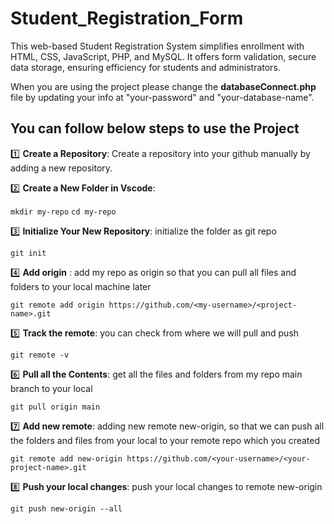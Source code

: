 # Student_Registration_Form

This web-based Student Registration System simplifies enrollment with HTML, CSS, JavaScript, PHP, and MySQL. It offers form validation, secure data storage, ensuring efficiency for students and administrators.

When you are using the project please change the **databaseConnect.php** file by updating your info at "your-password" and "your-database-name".


## You can follow below steps to use the Project 

1️⃣ **Create a Repository**: Create a repository into your github manually by adding a new repository.

2️⃣ **Create a New Folder in Vscode**: 

```mkdir my-repo```
```cd my-repo```

3️⃣ **Initialize Your New Repository**: initialize the folder as git repo

```git init```

4️⃣ **Add origin** : add my repo as origin so that you can pull all files and folders to your local machine later

```git remote add origin https://github.com/<my-username>/<project-name>.git```

5️⃣ **Track the remote**: you can check from where we will pull and push

```git remote -v```

6️⃣ **Pull all the Contents**: get all the files and folders from my repo main branch to your local 

```git pull origin main ```

7️⃣ **Add new remote**: adding new remote new-origin, so that we can push all the folders and files from your local to your remote repo which you created

```git remote add new-origin https://github.com/<your-username>/<your-project-name>.git```

8️⃣ **Push  your local changes**: push your local changes to remote new-origin

```git push new-origin --all```
